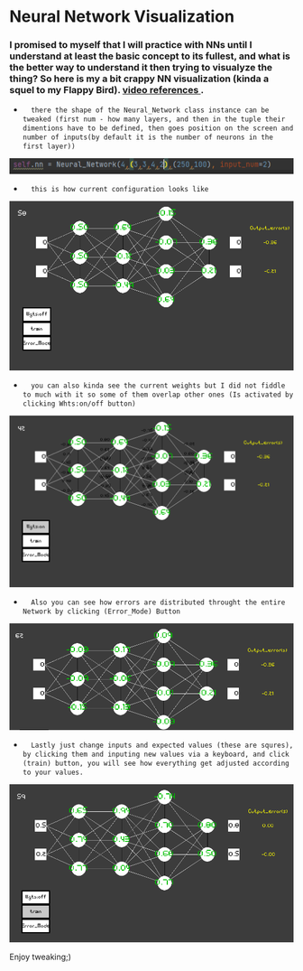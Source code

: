 # Neural Network Visualization
### I promised to myself that I will practice with NNs until I understand at least the basic concept to its fullest, and what is the better way to understand it then trying to visualyze the thing? So here is my a bit crappy NN visualization (kinda a squel to my Flappy Bird).  [video references ](https://www.youtube.com/watch?v=XJ7HLz9VYz0&list=PLRqwX-V7Uu6aCibgK1PTWWu9by6XFdCfh).

*       there the shape of the Neural_Network class instance can be tweaked (first num - how many layers, and then in the tuple their dimentions have to be defined, then goes position on the screen and number of inputs(by default it is the number of neurons in the first layer))
![image info](instances/ins1.png)
*       this is how current configuration looks like
![image info](instances/ins2.png)
*       you can also kinda see the current weights but I did not fiddle to much with it so some of them overlap other ones (Is activated by clicking Whts:on/off button)
![image info](instances/ins3.png)
*       Also you can see how errors are distributed throught the entire Network by clicking (Error_Mode) Button
![image info](instances/ins4.png)
*       Lastly just change inputs and expected values (these are squres), by clicking them and inputing new values via a keyboard, and click (train) button, you will see how everything get adjusted according to your values.
![image info](instances/ins5.png)

Enjoy tweaking;)


